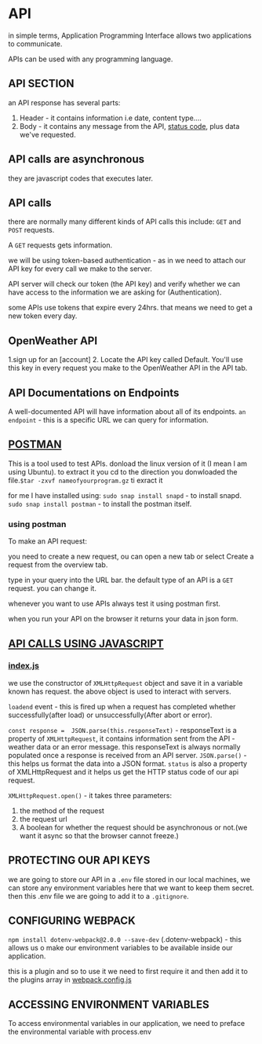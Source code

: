 # API

in simple terms, Application  Programming Interface allows two applications to communicate.

APIs can be used with any programming language.

## API SECTION

an API response has several parts:

1. Header - it contains information i.e date, content type....
2. Body - it contains any message from the API, [status code](https://en.wikipedia.org/wiki/List_of_HTTP_status_codes), plus data we've requested.

## API calls are asynchronous

they are javascript codes that executes later.

## API calls

there are normally many different kinds of API calls
this include: `GET` and `POST` requests.

A `GET` requests gets information.

we will be using token-based authentication - as in we need to attach our API key for every call we make to the server.

API server will check our token (the API key) and verify whether we can have access to the information we are asking for (Authentication).

some APIs use tokens that expire every 24hrs. that means we need to get a new token every day.

## OpenWeather API

1.sign up for an [account]
2. Locate the API key called Default. You'll use this key in every request you make to the OpenWeather API in the API tab.

## API Documentations on Endpoints

A well-documented API will have information about all of its endpoints.
`an endpoint` - this is a specific URL we can query for information.

## [POSTMAN](https://www.postman.com/downloads/)

This is a tool used to test APIs.
donload the linux version of it (I mean I am using Ubuntu).
to extract it you  cd to the direction you donwloaded the file.`$tar -zxvf nameofyourprogram.gz` ti exract it

for me I have installed using:
`sudo snap install snapd` - to install snapd.
`sudo snap install postman` - to install the postman itself.

### using postman

To make an API request:

you need to create a new request, ou can open a new tab or select Create a request from the overview tab.

type in your query into the URL bar.
the default type of an API is a `GET` request. you can change it.

whenever you want to use APIs always test it using postman first.

when you run your API on the browser it returns your data in json form.

## [API CALLS USING JAVASCRIPT](../weather_api/)

### [index.js](../weather_api/index.js)

we use the constructor of  `XMLHttpRequest` object and save it in a variable known has request.
the above object is used to interact with servers.

`loadend` event - this is fired up when a request has completed whether successfully(after load) or unsuccessfully(After abort or error).

`const response =  JSON.parse(this.responseText)` - responseText is a property of `XMLHttpRequest`, it contains information sent from the API - weather data or an error message.
this responseText is always normally populated once a response is received from an API server.
`JSON.parse()` - this helps us format the data into a JSON format.
`status` is also a property of XMLHttpRequest and it helps us get the HTTP status code of our api request.

`XMLHttpRequest.open()` - it takes three parameters:

1. the method of the request
2. the request url
3. A boolean for whether the request should be asynchronous or not.(we want it async so that the browser cannot freeze.)

## PROTECTING OUR API KEYS

we are going to store our API in a `.env` file stored in our local machines, we can store any environment variables here that we want to keep them secret.
then this .env file we are going to add it to a `.gitignore`.

## CONFIGURING WEBPACK

`npm install dotenv-webpack@2.0.0 --save-dev` (.dotenv-webpack) - this allows us o make our environment variables to be available inside our application.

this is a plugin and so to use it we need to first require it and then add it to the plugins array in [webpack.config.js](./../weather_api/webpack.config.js)

## ACCESSING ENVIRONMENT VARIABLES

To access environmental variables in our application, we need to preface the environmental variable with process.env
